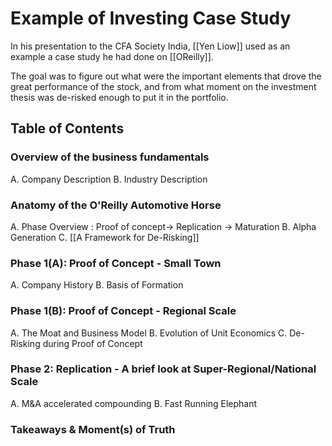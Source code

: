 # Example of Investing Case Study


In his presentation to the CFA Society India, [[Yen Liow]] used as an example a case study he had done on [[OReilly]]. 

The goal was to figure out what were the important elements that drove the great performance of the stock, and from what moment on the investment thesis was de-risked enough to put it in the portfolio.

## Table of Contents

### Overview of the business fundamentals

A. Company Description
B. Industry Description

### Anatomy of the O'Reilly Automotive Horse

A. Phase Overview : Proof of concept-> Replication -> Maturation 
B. Alpha Generation
C. [[A Framework for De-Risking]]

### Phase 1(A): Proof of Concept - Small Town

A. Company History
B. Basis of Formation

### Phase 1(B): Proof of Concept - Regional Scale

A. The Moat and Business Model
B. Evolution of Unit Economics
C. De-Risking during Proof of Concept

### Phase 2: Replication - A brief look at Super-Regional/National Scale

A. M&A accelerated compounding
B. Fast Running Elephant

### Takeaways & Moment(s) of Truth

